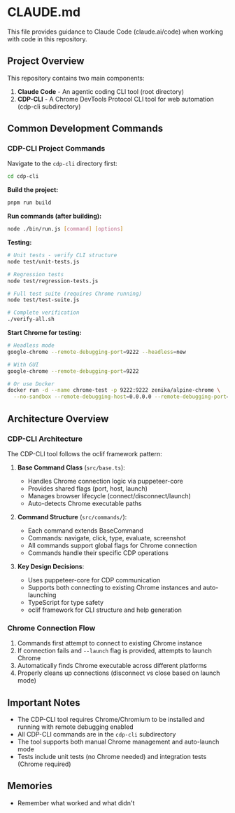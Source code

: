 # CLAUDE.md

This file provides guidance to Claude Code (claude.ai/code) when working with code in this repository.

## Project Overview

This repository contains two main components:

1. **Claude Code** - An agentic coding CLI tool (root directory)
2. **CDP-CLI** - A Chrome DevTools Protocol CLI tool for web automation (cdp-cli subdirectory)

## Common Development Commands

### CDP-CLI Project Commands

Navigate to the `cdp-cli` directory first:

```bash
cd cdp-cli
```

**Build the project:**
```bash
pnpm run build
```

**Run commands (after building):**
```bash
node ./bin/run.js [command] [options]
```

**Testing:**
```bash
# Unit tests - verify CLI structure
node test/unit-tests.js

# Regression tests
node test/regression-tests.js

# Full test suite (requires Chrome running)
node test/test-suite.js

# Complete verification
./verify-all.sh
```

**Start Chrome for testing:**
```bash
# Headless mode
google-chrome --remote-debugging-port=9222 --headless=new

# With GUI
google-chrome --remote-debugging-port=9222

# Or use Docker
docker run -d --name chrome-test -p 9222:9222 zenika/alpine-chrome \
  --no-sandbox --remote-debugging-host=0.0.0.0 --remote-debugging-port=9222
```

## Architecture Overview

### CDP-CLI Architecture

The CDP-CLI tool follows the oclif framework pattern:

1. **Base Command Class** (`src/base.ts`):
   - Handles Chrome connection logic via puppeteer-core
   - Provides shared flags (port, host, launch)
   - Manages browser lifecycle (connect/disconnect/launch)
   - Auto-detects Chrome executable paths

2. **Command Structure** (`src/commands/`):
   - Each command extends BaseCommand
   - Commands: navigate, click, type, evaluate, screenshot
   - All commands support global flags for Chrome connection
   - Commands handle their specific CDP operations

3. **Key Design Decisions**:
   - Uses puppeteer-core for CDP communication
   - Supports both connecting to existing Chrome instances and auto-launching
   - TypeScript for type safety
   - oclif framework for CLI structure and help generation

### Chrome Connection Flow

1. Commands first attempt to connect to existing Chrome instance
2. If connection fails and `--launch` flag is provided, attempts to launch Chrome
3. Automatically finds Chrome executable across different platforms
4. Properly cleans up connections (disconnect vs close based on launch mode)

## Important Notes

- The CDP-CLI tool requires Chrome/Chromium to be installed and running with remote debugging enabled
- All CDP-CLI commands are in the `cdp-cli` subdirectory
- The tool supports both manual Chrome management and auto-launch mode
- Tests include unit tests (no Chrome needed) and integration tests (Chrome required)

## Memories

- Remember what worked and what didn't